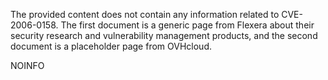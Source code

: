 The provided content does not contain any information related to CVE-2006-0158. The first document is a generic page from Flexera about their security research and vulnerability management products, and the second document is a placeholder page from OVHcloud.

NOINFO